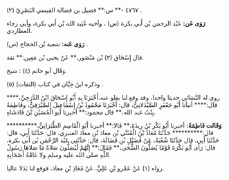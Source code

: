 ٤٧٦٧ -** س:** فضيل بن فضالة القيسي البَصْرِيّ (٢) .

**رَوَى عَن:** عَبْد الرحمن بْن أَبي بكرة (س) ، وأخيه عُبَيد الله بْن أَبي بكرة، وأبي رجاء العطاردي.

**رَوَى عَنه:** شعبة بْن الحجاج (س) .

قال إِسْحَاق (٣) بْن مَنْصُور،** عَنْ يحيى بْن مَعِين:** ثقة.

وَقَال أبو حاتم (٤) : شيخ.

وذكره ابنُ حِبَّان في كتاب (الثقات) (٥) .

روى له النَّسَائي حديثا واحدا، وقد وقع لنا بعلو عنه.أَخْبَرَنَا بِهِ أَبُو إِسْحَاقَ ابْنُ الدَّرَجِيِّ،**** قال:**** أنبأنا أَبُو جَعْفَرٍ الصَّيْدَلانِيُّ، قال: أَخْبَرَنَا مَحْمُودُ بْنُ إِسْمَاعِيلَ الصَّيْرَفِيُّ، وفَاطِمَةُ بِنْتُ عَبد الله،** قال محمود:** أخبرنا أبو الْحُسَيْنِ بْنُ فَاذشَاهِ.

**وَقَالت فَاطِمَةُ:** أخبرنا أَبُو بَكْرِ بْنُ رِيذَةَ،** قَالا:** أخبرنا أَبُو الْقَاسِمِ الطَّبَرَانِيُّ،********** قال:********** حَدَّثَنَا مُعَاذُ بْنُ الْمُثَنَّى بْن معاذ بْن معاذ العنبري، قال: حَدَّثَنَا أَبِي، قال: حَدَّثَنَا أَبِي، قال حَدَّثَنَا شُعْبَةُ، عَنْ فُضَيْلِ بْنِ فَضَالَةَ، قال: حَدَّثَنِي عَبْد الرَّحْمَنِ بْن أَبي بكرة، قال: رَأَى أَبُو بَكْرَةَ قَوْمًا يُصَلُّونَ الضُّحَى،** فَقَالَ:** إِنَّهُمْ لَيُصَلُّونَ صَلاةً مَا صَلاهَا رَسُولُ اللَّهِ صلى الله عليه وسلم ولا عَامَّةُ أَصْحَابِهِ.

رواه (١) عَنْ عَمْرو بْنِ عَلِيٍّ، عَنْ مُعَاذِ بْنِ معاذ، فوقع لنا بَدَلا عاليا.